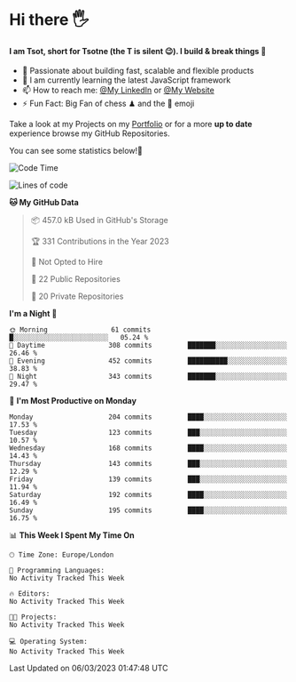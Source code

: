 # Hi there :raised_hand_with_fingers_splayed:
#### I am Tsot, short for Tsotne (the T is silent :wink:). I build & break things :space_invader:
- :telescope: Passionate about building fast, scalable and flexible products
- :seedling: I am currently learning the latest JavaScript framework 
- :mailbox: How to reach me: [@My LinkedIn](https://www.linkedin.com/in/tsotne-gvadzabia/) or [@My Website](https://tsotne.co.uk/contact)
- :zap: Fun Fact: Big Fan of chess ♟ and the 👾 emoji

Take a look at my Projects on my [Portfolio](https://tsotne.co.uk/) or for a more **up to date** experience browse my GitHub Repositories.

You can see some statistics below!:space_invader:
<!--START_SECTION:waka-->
![Code Time](http://img.shields.io/badge/Code%20Time-761%20hrs%202%20mins-blue)

![Lines of code](https://img.shields.io/badge/From%20Hello%20World%20I%27ve%20Written-2.3%20million%20lines%20of%20code-blue)

**🐱 My GitHub Data** 

> 📦 457.0 kB Used in GitHub's Storage 
 > 
> 🏆 331 Contributions in the Year 2023
 > 
> 🚫 Not Opted to Hire
 > 
> 📜 22 Public Repositories 
 > 
> 🔑 20 Private Repositories 
 > 
**I'm a Night 🦉** 

```text
🌞 Morning                61 commits          █░░░░░░░░░░░░░░░░░░░░░░░░   05.24 % 
🌆 Daytime                308 commits         ███████░░░░░░░░░░░░░░░░░░   26.46 % 
🌃 Evening                452 commits         ██████████░░░░░░░░░░░░░░░   38.83 % 
🌙 Night                  343 commits         ███████░░░░░░░░░░░░░░░░░░   29.47 % 
```
📅 **I'm Most Productive on Monday** 

```text
Monday                   204 commits         ████░░░░░░░░░░░░░░░░░░░░░   17.53 % 
Tuesday                  123 commits         ███░░░░░░░░░░░░░░░░░░░░░░   10.57 % 
Wednesday                168 commits         ████░░░░░░░░░░░░░░░░░░░░░   14.43 % 
Thursday                 143 commits         ███░░░░░░░░░░░░░░░░░░░░░░   12.29 % 
Friday                   139 commits         ███░░░░░░░░░░░░░░░░░░░░░░   11.94 % 
Saturday                 192 commits         ████░░░░░░░░░░░░░░░░░░░░░   16.49 % 
Sunday                   195 commits         ████░░░░░░░░░░░░░░░░░░░░░   16.75 % 
```


📊 **This Week I Spent My Time On** 

```text
🕑︎ Time Zone: Europe/London

💬 Programming Languages: 
No Activity Tracked This Week

🔥 Editors: 
No Activity Tracked This Week

🐱‍💻 Projects: 
No Activity Tracked This Week

💻 Operating System: 
No Activity Tracked This Week
```


 Last Updated on 06/03/2023 01:47:48 UTC
<!--END_SECTION:waka-->
